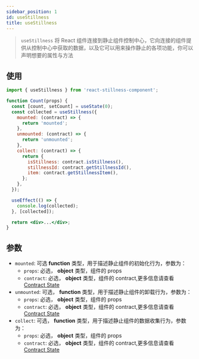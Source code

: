 ```yaml
---
sidebar_position: 1
id: useStillness
title: useStillness
---
```


> `useStillness` 将 React 组件连接到静止组件控制中心，它向连接的组件提供从控制中心中获取的数据，以及它可以用来操作静止的各项功能，你可以声明想要的属性与方法

## 使用

```jsx
import { useStillness } from 'react-stillness-component';

function Count(props) {
  const [count, setCount] = useState(0);
  const collected = useStillness({
    mounted: (contract) => {
      return 'mounted';
    },
    unmounted: (contract) => {
      return 'unmounted';
    },
    collect: (contract) => {
      return {
        isStillness: contract.isStillness(),
        stillnessId: contract.getStillnessId(),
        item: contract.getStillnessItem(),
      };
    },
  });

  useEffect(() => {
    console.log(collected);
  }, [collected]);

  return <div>...</div>;
}
```

## 参数

- `mounted`: 可选 **function** 类型，用于描述静止组件的初始化行为，参数为：
  - `props`: 必选， **object** 类型，组件的 props
  - `contract`: 必选， **object** 类型，组件的 contract,更多信息请查看 [Contract State](api/contract-state.md)
- `unmounted`: 可选， **function** 类型，用于描述静止组件的卸载行为，参数为：
  - `props`: 必选， **object** 类型，组件的 props
  - `contract`: 必选， **object** 类型，组件的 contract,更多信息请查看 [Contract State](api/contract-state.md)
- `collect`: 可选， **function** 类型，用于描述静止组件的数据收集行为，参数为：
  - `props`: 必选， **object** 类型，组件的 props
  - `contract`: 必选， **object** 类型，组件的 contract,更多信息请查看 [Contract State](api/contract-state.md)

